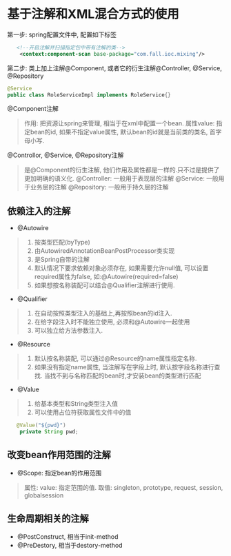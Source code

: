 # 基于注解和XML混合方式的使用

第一步: spring配置文件中, 配置如下标签
```xml
   <!--开启注解并扫描指定包中带有注解的类-->
    <context:component-scan base-package="com.fall.ioc.mixing"/>
```

第二步: 类上加上注解@Component, 或者它的衍生注解@Controller, @Service, @Repository
```java
@Service
public class RoleServiceImpl implements RoleService{}
```

@Component注解
> 作用: 把资源让spring来管理, 相当于在xml中配置一个bean.
> 属性value: 指定bean的id, 如果不指定value属性, 默认bean的id就是当前类的类名, 首字母小写.

@Controllor, @Service, @Repository注解
> 是@Component的衍生注解, 他们作用及属性都是一样的.只不过是提供了更加明确的语义化.
> @Controller: 一般用于表现层的注解
> @Service: 一般用于业务层的注解
> @Repository: 一般用于持久层的注解

## 依赖注入的注解
- @Autowire
> 1. 按类型匹配(byType)
> 2. 由AutowiredAnnotationBeanPostProcessor类实现
> 3. 是Spring自带的注解
> 4. 默认情况下要求依赖对象必须存在, 如果需要允许null值, 可以设置required属性为false, 如:@Autowire(required=false)
> 5. 如果想按名称装配可以结合@Qualifier注解进行使用.

- @Qualifier
> 1. 在自动按照类型注入的基础上,再按照bean的id注入.
> 2. 在给字段注入时不能独立使用, 必须和@Autowire一起使用
> 3. 可以独立给方法参数注入.

- @Resource
> 1. 默认按名称装配, 可以通过@Resource的name属性指定名称.
> 2. 如果没有指定name属性, 当注解写在字段上时, 默认按字段名称进行查找. 当找不到与名称匹配的bean时,才安装bean的类型进行匹配

- @Value
> 1. 给基本类型和String类型注入值
> 2. 可以使用占位符获取属性文件中的值
```java
   @Value("${pwd}")
    private String pwd;
```

## 改变bean作用范围的注解
- @Scope: 指定bean的作用范围
> 属性: value: 指定范围的值. 取值: singleton, prototype, request, session, globalsession

## 生命周期相关的注解
- @PostConstruct, 相当于init-method
- @PreDestory, 相当于destory-method



